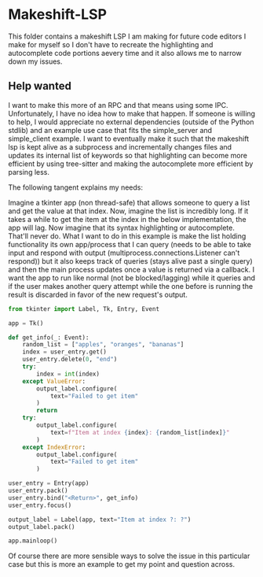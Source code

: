 # Makeshift-LSP

This folder contains a makeshift LSP I am making for future code editors I make for myself so I don't have to recreate the highlighting and autocomplete code portions aevery time and it also allows me to narrow down my issues.

## Help wanted

I want to make this more of an RPC and that means using some IPC. Unfortunately, I have no idea how to make that happen. If someone is willing to help, I would appreciate no external dependencies (outside of the Python stdlib) and an example use case that fits the simple_server and simple_client example. I want to eventually make it such that the makeshift lsp is kept alive as a subprocess and incrementally changes files and updates its internal list of keywords so that highlighting can become more efficient by using tree-sitter and making the autocomplete more efficient by parsing less.

The following tangent explains my needs:

Imagine a tkinter app (non thread-safe) that allows someone to query a list and get the value at that index. Now, imagine the list is incredibly long. If it takes a while to get the item at the index in the below implementation, the app will lag. Now imagine that its syntax highlighting or autocomplete. That'll never do. What I want to do in this example is make the list holding functionality its own app/process that I can query (needs to be able to take input and respond with output (multiprocess.connections.Listener can't respond)) but it also keeps track of queries (stays alive past a single query) and then the main process updates once a value is returned via a callback. I want the app to run like normal (not be blocked/lagging) while it queries and if the user makes another query attempt while the one before is running the result is discarded in favor of the new request's output.

```python
from tkinter import Label, Tk, Entry, Event

app = Tk()

def get_info(_: Event):
    random_list = ["apples", "oranges", "bananas"]
    index = user_entry.get()
    user_entry.delete(0, "end")
    try:
        index = int(index)
    except ValueError:
        output_label.configure(
            text="Failed to get item"
        )
        return
    try:
        output_label.configure(
            text=f"Item at index {index}: {random_list[index]}"
        )
    except IndexError:
        output_label.configure(
            text="Failed to get item"
        )

user_entry = Entry(app)
user_entry.pack()
user_entry.bind("<Return>", get_info)
user_entry.focus()

output_label = Label(app, text="Item at index ?: ?")
output_label.pack()

app.mainloop()
```

Of course there are more sensible ways to solve the issue in this particular case but this is more an example to get my point and question across.
